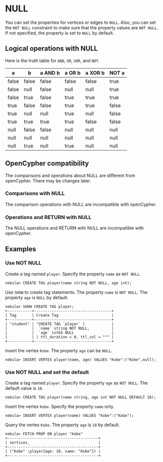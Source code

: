 # NULL

You can set the properties for vertices or edges to `NULL`. Also, you can set the `NOT NULL` constraint to make sure that the property values are `NOT NULL`. If not specified, the property is set to `NULL` by default.

## Logical operations with NULL

Here is the truth table for `AND`, `OR`, `XOR`, and `NOT`.

| a     | b     | a AND b | a OR b | a XOR b | NOT a |
| -     | -     | -       | -      | -       | -     |
| false | false | false   | false  | false   | true  |
| false | null  | false   | null   | null    | true  |
| false | true  | false   | true   | true    | true  |
| true  | false | false   | true   | true    | false |
| true  | null  | null    | true   | null    | false |
| true  | true  | true    | true   | false   | false |
| null  | false | false   | null   | null    | null  |
| null  | null  | null    | null   | null    | null  |
| null  | true  | null    | true   | null    | null  |

## OpenCypher compatibility

The comparisons and operations about NULL are different from openCypher. There may be changes later.

### Comparisons with NULL

The comparison operations with NULL are incompatible with openCypher.

### Operations and RETURN with NULL

The NULL operations and RETURN with NULL are incompatible with openCypher.

## Examples

### Use NOT NULL

Create a tag named `player`. Specify the property `name` as `NOT NULL`.

```ngql
nebula> CREATE TAG player(name string NOT NULL, age int);
```

Use `SHOW` to create tag statements. The property `name` is `NOT NULL`. The property `age` is `NULL` by default.

```ngql
nebula> SHOW CREATE TAG player;
+-----------+-----------------------------------+
| Tag       | Create Tag                        |
+-----------+-----------------------------------+
| "student" | "CREATE TAG `player` (            |
|           |  `name` string NOT NULL,          |
|           |  `age` int64 NULL                 |
|           | ) ttl_duration = 0, ttl_col = """ |
+-----------+-----------------------------------+
```

Insert the vertex `Kobe`. The property `age` can be `NULL`.

```ngql
nebula> INSERT VERTEX player(name, age) VALUES "Kobe":("Kobe",null);
```

### Use NOT NULL and set the default

Create a tag named `player`. Specify the property `age` as `NOT NULL`. The default value is `18`.

```ngql
nebula> CREATE TAG player(name string, age int NOT NULL DEFAULT 18);
```

Insert the vertex `Kobe`. Specify the property `name` only.

```ngql
nebula> INSERT VERTEX player(name) VALUES "Kobe":("Kobe");
```

Query the vertex `Kobe`. The property `age` is `18` by default.

```ngql
nebula> FETCH PROP ON player "Kobe"
+-----------------------------------------+
| vertices_                               |
+-----------------------------------------+
| ("Kobe" :player{age: 18, name: "Kobe"}) |
+-----------------------------------------+
```
